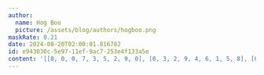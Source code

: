 ```yaml
---
author:
  name: Hog Boo
  picture: /assets/blog/authors/hogboo.png
maskRate: 0.21
date: 2024-08-20T02:00:01.816782
id: e943030c-5e97-11ef-9ac7-253e4f133a5e
content: '[[8, 0, 0, 7, 3, 5, 2, 9, 0], [0, 3, 2, 9, 4, 6, 1, 5, 8], [0, 5, 4, 8, 1, 2, 0, 7, 6], [0, 9, 6, 1, 2, 7, 8, 4, 3], [3, 2, 8, 5, 9, 4, 6, 1, 0], [4, 0, 7, 3, 6, 8, 0, 2, 0], [2, 7, 5, 6, 0, 0, 0, 0, 9], [1, 0, 3, 4, 5, 9, 7, 6, 2], [6, 0, 9, 2, 7, 3, 5, 8, 1]]'
---
```

